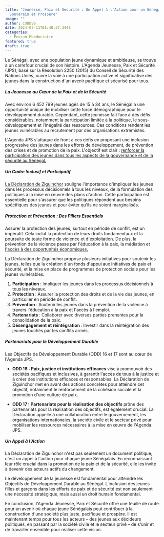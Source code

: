 ```yaml
---
title: "Jeunesse, Paix et Securite : Un Appel à l'Action pour un Senegal
  Souverain et Prospere"
image: ""
author: CODEVS
date: 2024-07-11T01:40:37.344Z
categories:
  - Pencum Mbedocratie
featured: true
draft: true
---
```

Le Sénégal, avec une population jeune dynamique et ambitieuse, se trouve à un carrefour crucial de son histoire. L'Agenda Jeunesse, Paix et Sécurité (JPS), basé sur la Résolution 2250 (2015) du Conseil de Sécurité des Nations Unies, ouvre la voie à une participation active et significative des jeunes dans la construction d'un avenir pacifique et sécurisé pour tous.

##### La Jeunesse au Cœur de la Paix et de la Sécurité
Avec environ 6 452 799 jeunes âgés de 15 à 34 ans, le Sénégal a une opportunité unique de mobiliser cette force démographique pour le développement durable. Cependant, cette jeunesse fait face à des défis considérables, notamment la participation limitée à la politique, le sous-développement et l'inégalité des ressources. Ces conditions rendent les jeunes vulnérables au recrutement par des organisations extrémistes.

L'Agenda JPS s'attaque de front à ces défis en proposant une inclusion progressive des jeunes dans les efforts de développement, de prévention des crises et de promotion de la paix. L'objectif est clair : [renforcer la participation des jeunes dans tous les aspects de la gouvernance et de la sécurité au Sénégal.](https://codevsn.org/actualites/lessence-des-volontaires-communautaires-facteur-de-coh%C3%A9sion-sociale-et-de-la-paix-au-s%C3%A9n%C3%A9gal/)

##### Un Cadre Inclusif et Participatif
[La Déclaration de Ziguinchor](https://codevsn.org/publications/declaration-de-ziguinchor-jeunesse-paix-et-securite/) souligne l'importance d'impliquer les jeunes dans les processus décisionnels à tous les niveaux, de la formulation des politiques à la mise en œuvre des plans d'action. Cette participation est essentielle pour s'assurer que les politiques répondent aux besoins spécifiques des jeunes et pour éviter qu'ils ne soient marginalisés.

##### Protection et Prévention : Des Piliers Essentiels
Assurer la protection des jeunes, surtout en période de conflit, est un impératif. Cela inclut la protection de leurs droits fondamentaux et la poursuite de toute forme de violence et d'exploitation. De plus, la prévention de la violence passe par l'éducation à la paix, la médiation et [l'accès à des opportunités économiques.](https://codevsn.org/actualites/invite-de-rfm-matin-pape-samb-dieye-theorise-et-modelise-lengagement-communautaire-et-ess-au-senegal/)

La Déclaration de Ziguinchor propose plusieurs initiatives pour soutenir les jeunes, telles que la création d'un fonds d'appui aux initiatives de paix et sécurité, et la mise en place de programmes de protection sociale pour les jeunes vulnérables.

1. **Participation** : Impliquer les jeunes dans les processus décisionnels à tous les niveaux.
2. **Protection** : Assurer la protection des droits et de la vie des jeunes, en particulier en période de conflit.
3. **Prévention** : Soutenir les jeunes dans la prévention de la violence à travers l'éducation à la paix et l'accès à l'emploi.
4. **Partenariats** : Collaborer avec diverses parties prenantes pour la consolidation de la paix.
5. **Désengagement et réintégration** : Investir dans la réintégration des jeunes touchés par les conflits armés.

##### Partenariats pour le Développement Durable
Les Objectifs de Développement Durable (ODD) 16 et 17 sont au cœur de l'Agenda JPS.
- **ODD 16 : Paix, justice et institutions efficaces** vise à promouvoir des sociétés pacifiques et inclusives, à garantir l'accès de tous à la justice et à créer des institutions efficaces et responsables. La Déclaration de Ziguinchor met en avant des actions concrètes pour atteindre cet objectif, notamment le renforcement de la cohésion sociale et la promotion d'une culture de paix.

- **ODD 17 : Partenariats pour la réalisation des objectifs** prône des partenariats pour la réalisation des objectifs, est également crucial. La Déclaration appelle à une collaboration entre le gouvernement, les organisations internationales, la société civile et le secteur privé pour mobiliser les ressources nécessaires à la mise en œuvre de l'Agenda JPS.

##### Un Appel à l'Action
La Déclaration de Ziguinchor n'est pas seulement un document politique; c'est un appel à l'action pour chaque jeune Sénégalais. En reconnaissant leur rôle crucial dans la promotion de la paix et de la sécurité, elle les invite à devenir des acteurs actifs du changement.

Le développement de la jeunesse est fondamental pour atteindre les Objectifs de Développement Durable au Sénégal. L'inclusion des jeunes filles et garçons dans les efforts de paix et de sécurité est non seulement une nécessité stratégique, mais aussi un droit humain fondamental.

En conclusion, l'Agenda Jeunesse, Paix et Sécurité offre une feuille de route pour un avenir où chaque jeune Sénégalais peut contribuer à la construction d'une société plus juste, pacifique et prospère. Il est maintenant temps pour tous les acteurs – des jeunes aux décideurs politiques, en passant par la société civile et le secteur privé – de s'unir et de travailler ensemble pour réaliser cette vision.